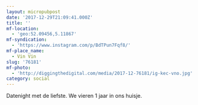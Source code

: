 ```yaml
---
layout: micropubpost
date: '2017-12-29T21:09:41.000Z'
title: ''
mf-location:
  - 'geo:52.09456,5.11867'
mf-syndication:
  - 'https://www.instagram.com/p/BdTPun7Fqf8/'
mf-place_name:
  - Vin Vin
slug: '76181'
mf-photo:
  - 'http://diggingthedigital.com/media/2017-12-76181/ig-kec-vno.jpg'
category: social
---
```

Datenight met de liefste. We vieren 1 jaar in ons huisje.
